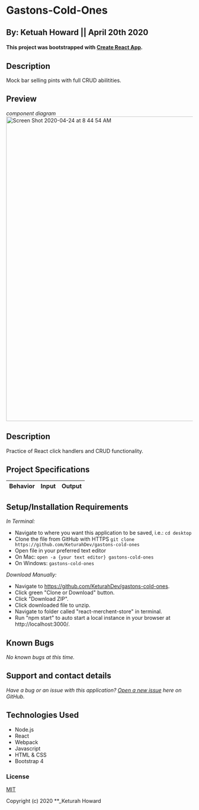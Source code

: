 # Gastons-Cold-Ones
## By: Ketuah Howard || April 20th 2020
#### This project was bootstrapped with [Create React App](https://github.com/facebook/create-react-app).

## Description 

Mock bar selling pints with full CRUD abilitities.

## Preview
*component diagram*
<img width="820" alt="Screen Shot 2020-04-24 at 8 44 54 AM" src="https://user-images.githubusercontent.com/32975967/80231269-fe720600-8607-11ea-841a-7d18f9b93572.png">

<!-- **[Deployed Applicatoin](https://keturahdev.github.io/pet-lovers-only/)** -->

## Description

Practice of React click handlers and CRUD functionality.

## Project Specifications

|Behavior|Input|Output|
|---|:---:|:---:|


## Setup/Installation Requirements

_In Terminal:_

* Navigate to where you want this application to be saved, i.e.:
```cd desktop```
* Clone the file from GitHub with HTTPS
```git clone https://github.com/KeturahDev/gastons-cold-ones```
* Open file in your preferred text editor
* On Mac: ```open -a {your text editor} gastons-cold-ones```
* On Windows: ```gastons-cold-ones```

_Download Manually:_

* Navigate to https://github.com/KeturahDev/gastons-cold-ones.
* Click green "Clone or Download" button.
* Click "Download ZIP".
* Click downloaded file to unzip.
* Navigate to folder called "react-merchent-store" in terminal.
* Run "npm start" to auto start a local instance in your browser at http://localhost:3000/.


## Known Bugs

_No known bugs at this time._

## Support and contact details

_Have a bug or an issue with this application? [Open a new issue](https://github.com/KeturahDev/gastons-cold-ones/issues) here on GitHub._

## Technologies Used

* Node.js
* React
* Webpack
* Javascript
* HTML & CSS
* Bootstrap 4

### License

[MIT](https://choosealicense.com/licenses/mit/)

Copyright (c) 2020 **_Keturah Howard